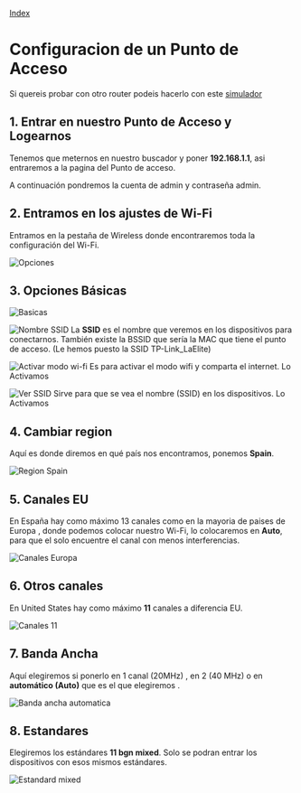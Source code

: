 [Index](https://villalba189.github.io/Conf.PA/Index)

# Configuracion de un Punto de Acceso

Si quereis probar con otro router podeis hacerlo con este [simulador](https://www.tp-link.com/es/support/emulator/)

## 1. Entrar en nuestro Punto de Acceso y Logearnos

Tenemos que meternos en nuestro buscador y poner **192.168.1.1**, asi entraremos a la pagina del Punto de acceso.

A continuación pondremos la cuenta de admin y contraseña admin.

## 2. Entramos en los ajustes de Wi-Fi

Entramos en la pestaña de Wireless donde encontraremos toda la configuración del Wi-Fi.

![Opciones](./Imagenes/1.png)

## 3. Opciones Básicas

![Basicas](./Imagenes/2.png)

![Nombre SSID](./Imagenes/0.1.png)
La **SSID** es el nombre que veremos en los dispositivos para conectarnos.
También existe la BSSID que sería la MAC que tiene el punto de acceso.
(Le hemos puesto la SSID TP-Link_LaElite)

![Activar modo wi-fi](./Imagenes/0.2.png)
Es para activar el modo wifi y comparta el internet. Lo Activamos

![Ver SSID](./Imagenes/0.3.png)
Sirve para que se vea el nombre (SSID) en los dispositivos. Lo Activamos

## 4. Cambiar region

Aquí es donde diremos en qué país nos encontramos, ponemos **Spain**.

![Region Spain](./Imagenes/4.png)

## 5. Canales EU

En España hay como máximo 13 canales como en la mayoria de paises de Europa , donde podemos colocar nuestro Wi-Fi, lo colocaremos en **Auto**, para que el solo encuentre el canal con menos interferencias.

![Canales Europa](./Imagenes/5.png)

## 6. Otros canales

En United States hay como máximo **11** canales a diferencia EU.

![Canales 11](./Imagenes/3.png)

## 7. Banda Ancha

Aquí elegiremos si ponerlo en 1 canal (20MHz) , en 2 (40 MHz) o en **automático (Auto)** que es el que elegiremos .

![Banda ancha automatica](./Imagenes/6.png)

## 8. Estandares

Elegiremos los estándares **11 bgn mixed**.
Solo se podran entrar los dispositivos con esos mismos  estándares.

![Estandard mixed](./Imagenes/7.png)
